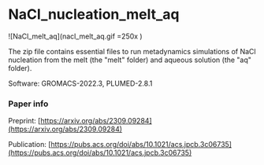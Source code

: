 # NaCl_nucleation_melt_aq


![NaCl_melt_aq](nacl_melt_aq.gif =250x )


The zip file contains essential files to run metadynamics simulations of NaCl nucleation from the melt (the "melt" folder) and aqueous solution (the "aq" folder).

Software: GROMACS-2022.3, PLUMED-2.8.1

### Paper info
Preprint: [https://arxiv.org/abs/2309.09284](https://arxiv.org/abs/2309.09284)

Publication: [https://pubs.acs.org/doi/abs/10.1021/acs.jpcb.3c06735](https://pubs.acs.org/doi/abs/10.1021/acs.jpcb.3c06735)

